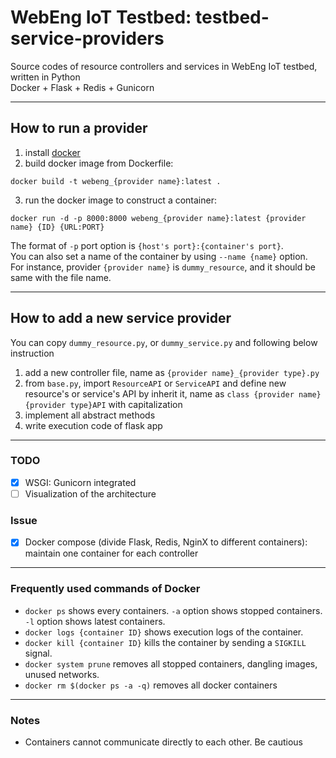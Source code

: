 # WebEng IoT Testbed: testbed-service-providers

Source codes of resource controllers and services in WebEng IoT testbed, written in Python  
Docker + Flask + Redis + Gunicorn

---
## How to run a provider

1. install [docker](https://www.docker.com/)
2. build docker image from Dockerfile:
```
docker build -t webeng_{provider name}:latest .
```
3. run the docker image to construct a container:
```
docker run -d -p 8000:8000 webeng_{provider name}:latest {provider name} {ID} {URL:PORT}
```
The format of `-p` port option is `{host's port}:{container's port}`.  
You can also set a name of the container by using `--name {name}` option.  
For instance, provider ```{provider name}``` is ```dummy_resource```, and it should be same with the file name.

---
## How to add a new service provider
You can copy `dummy_resource.py`, or `dummy_service.py` and following below instruction
1. add a new controller file, name as `{provider name}_{provider type}.py`
2. from `base.py`, import `ResourceAPI` or `ServiceAPI` and define new resource's or service's API by inherit it, name as `class {provider name}{provider type}API` with capitalization
3. implement all abstract methods
4. write execution code of flask app

---
### TODO
- [x] WSGI: Gunicorn integrated
- [ ] Visualization of the architecture

### Issue
- [x] Docker compose (divide Flask, Redis, NginX to different containers): maintain one container for each controller

---
### Frequently used commands of Docker
- `docker ps` shows every containers. `-a` option shows stopped containers. `-l` option shows latest containers.
- `docker logs {container ID}` shows execution logs of the container.
- `docker kill {container ID}` kills the container by sending a `SIGKILL` signal.
- `docker system prune` removes all stopped containers, dangling images, unused networks.
- `docker rm $(docker ps -a -q)` removes all docker containers

---
### Notes
- Containers cannot communicate directly to each other. Be cautious

